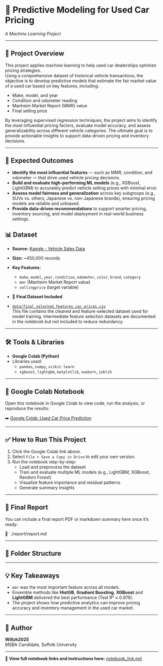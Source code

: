# 🚗 Predictive Modeling for Used Car Pricing  
*A Machine Learning Project*

---

## 📌 Project Overview

This project applies machine learning to help used car dealerships optimize pricing strategies.  
Using a comprehensive dataset of historical vehicle transactions, the objective is to develop predictive models that estimate the fair market value of a used car based on key features, including:

- Make, model, and year  
- Condition and odometer reading  
- Manheim Market Report (MMR) value  
- Final selling price

By leveraging supervised regression techniques, the project aims to identify the most influential pricing factors, evaluate model accuracy, and assess generalizability across different vehicle categories. The ultimate goal is to provide actionable insights to support data-driven pricing and inventory decisions.

---

## 🎯 Expected Outcomes

- **Identify the most influential features** — such as MMR, condition, and odometer — that drive used vehicle pricing decisions.  
- **Build and evaluate high-performing ML models** (e.g., XGBoost, LightGBM) to accurately predict vehicle selling prices with minimal error.  
- **Assess model fairness and generalization** across key subgroups (e.g., SUVs vs. others, Japanese vs. non-Japanese brands), ensuring pricing models are reliable and unbiased.  
- **Provide data-driven recommendations** to support smarter pricing, inventory sourcing, and model deployment in real-world business settings.

## 📊 Dataset

- **Source:** [Kaggle - Vehicle Sales Data](https://www.kaggle.com/datasets/syedanwarafridi/vehicle-sales-data/data)
- **Size:** ~450,000 records
- **Key Features:**
  - `make`, `model`, `year`, `condition`, `odometer`, `color`, `brand`, `category`
  - `mmr` (Manheim Market Report value)
  - `sellingprice` (target variable)
 
- 📁 **Final Dataset Included**

- [`data/final_selected_features_car_prices.csv`](./data/final_selected_features_car_prices.csv)  
  This file contains the cleaned and feature-selected dataset used for model training. Intermediate feature selection datasets are documented in the notebook but not included to reduce redundancy.

---

## 🛠️ Tools & Libraries

- **Google Colab (Python)**
- Libraries used:
  - `pandas`, `numpy`, `scikit-learn`
  - `xgboost`, `lightgbm`, `matplotlib`, `seaborn`, `joblib`

---

## 🔗 Google Colab Notebook

Open this notebook in Google Colab to view code, run the analysis, or reproduce the results:

➡️ [Google Colab: Used Car Price Prediction](https://drive.google.com/file/d/1wIt18lFApKYCF4RjMVaVUPg5u4kyeB3i/view?usp=sharing)

---

## ✅ How to Run This Project

1. Click the Google Colab link above.
2. Select `File > Save a Copy in Drive` to edit your own version.
3. Run the notebook step-by-step:
   - Load and preprocess the dataset
   - Train and evaluate multiple ML models (e.g., LightGBM, XGBoost, Random Forest)
   - Visualize feature importance and residual patterns
   - Generate summary insights

---

## 📄 Final Report

You can include a final report PDF or markdown summary here once it’s ready:

📁 `./report/report.md

---

## 📁 Folder Structure

---

## 💡 Key Takeaways

- `mmr` was the most important feature across all models.
- Ensemble methods like **HistGB**, **Gradient Boosting**, **XGBoost** and **LightGBM** delivered the best performance (Test R² ≈ 0.976).
- The project shows how predictive analytics can improve pricing accuracy and inventory management in the used car market.

---

## 🙋 Author

**Willzh2025**  
MSBA Candidate, Suffolk University  

---

📘 **View full notebook links and instructions here:** [notebook_link.md](notebook_link.md)
